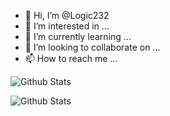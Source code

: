 - 👋 Hi, I’m @Logic232
- 👀 I’m interested in ...
- 🌱 I’m currently learning ...
- 💞️ I’m looking to collaborate on ...
- 📫 How to reach me ...

<!---
Logic232/Logic232 is a ✨ special ✨ repository because its `README.md` (this file) appears on your GitHub profile.
You can click the Preview link to take a look at your changes.
--->


![Github Stats](https://github-readme-stats.vercel.app/api?username=Logic232&theme=radical)


![Github Stats](http://github-readme-streak-stats.herokuapp.com?user=Logic232&theme=radical&amp;date_format=M%20j%5B%2C%20Y%5D)



 
